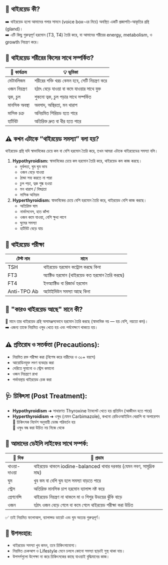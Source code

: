## 🦋 থাইরয়েড কী?
➡️ থাইরয়েড হলো আমাদের গলার সামনে (voice box-এর নিচে) অবস্থিত একটি প্রজাপতি-আকৃতির গ্রন্থি (gland)।<br>
➡️ এটি কিছু গুরুত্বপূর্ণ হরমোন (T3, T4) তৈরি করে, যা আমাদের শরীরের energy, metabolism, ও growth নিয়ন্ত্রণ করে।

## 🔗 থাইরয়েড শরীরের কিসের সাথে সম্পর্কিত?
| 🧠 কার্যক্রম  | 💡 ভূমিকা                                     |
| ------------- | --------------------------------------------- |
| মেটাবলিজম     | শরীরের শক্তি খরচ কেমন হবে, সেটি নিয়ন্ত্রণ করে |
| ওজন নিয়ন্ত্রণ    | হঠাৎ বেড়ে যাওয়া বা কমে যাওয়ার সাথে যুক্ত      |
| ত্বক, চুল     | শুকনো ত্বক, চুল পড়ার সাথে সম্পর্কিত           |
| মানসিক অবস্থা | অবসাদ, অস্থিরতা, মন খারাপ                     |
| মাসিক চক্র    | অনিয়মিত পিরিয়ড হতে পারে                       |
| হার্টবিট      | অতিরিক্ত দ্রুত বা ধীর হতে পারে                |

## ⚠️ কখন এটাকে “থাইরয়েড সমস্যা” বলা হয়?
থাইরয়েড গ্রন্থি যদি স্বাভাবিকের চেয়ে কম বা বেশি হরমোন তৈরি করে, তখন আমরা এটাকে থাইরয়েডের সমস্যা বলি।

1. **Hypothyroidism:** স্বাভাবিকের চেয়ে কম হরমোন তৈরি করে, থাইরয়েড কম কাজ করছে।
    - দুর্বলতা, ঘুম ঘুম ভাব
    - ওজন বেড়ে যাওয়া
    - ঠান্ডা সহ্য করতে না পারা
    - চুল পড়া, ত্বক শুষ্ক হওয়া
    - মন খারাপ / বিষণ্নতা
    - মাসিক অনিয়ম
2. **Hyperthyroidism:** স্বাভাবিকের চেয়ে বেশি হরমোন তৈরি করে, থাইরয়েড বেশি কাজ করছে।
    - অতিরিক্ত ঘাম
    - নার্ভাসনেস, হাত কাঁপা
    - ওজন কমে যাওয়া, বেশি ক্ষুধা লাগে
    - ঘুমের সমস্যা
    - হার্টবিট বেড়ে যায়

## 🧪 থাইরয়েড পরীক্ষা
| টেস্ট নাম   | মানে                             |
| ----------- | -------------------------------- |
| TSH         | থাইরয়েড হরমোন কন্ট্রোল করছে কিনা |
| FT3         | অ্যাক্টিভ হরমোন (থাইরয়েড কত হরমোন তৈরি করছে)       |
| FT4         | ইনঅ্যাক্টিভ বা রিজার্ভ হরমোন         |
| Anti-TPO Ab | অটোইমিউন সমস্যা আছে কিনা         |

## 🔄 "কারও থাইরয়েড আছে" মানে কী?
📌 মানে তার থাইরয়েড গ্রন্থি অসামঞ্জস্যভাবে হরমোন তৈরি করছে (স্বাভাবিক নয় — হয় বেশি, নয়তো কম)।<br>
➡️ এজন্য তাকে নিয়মিত ওষুধ খেতে হয় এবং পর্যবেক্ষণে থাকতে হয়।

## ⚠️ প্রতিরোধ ও সতর্কতা (Precautions):
- নিয়মিত রক্ত পরীক্ষা করা (বিশেষ করে নারীদের ও ৩০+ বয়সে)
- আয়োডিনযুক্ত লবণ ব্যবহার করা
- দেরিতে ঘুমানো ও স্ট্রেস কমানো
- ওজন নিয়ন্ত্রণে রাখা
- গর্ভাবস্থায় থাইরয়েড চেক করা

## 🩺 চিকিৎসা (Post Treatment):
- **Hypothyroidism** ➜ সাধারণত Thyroxine ট্যাবলেট খেতে হয় প্রতিদিন (আজীবন হতে পারে)
- **Hyperthyroidism** ➜ ওষুধ (যেমন Carbimazole), কখনো রেডিওআইডিন থেরাপি বা অপারেশন<br>
    📌 চিকিৎসক নির্দেশ অনুযায়ী ডোজ পরিবর্তন হয়<br>
    📌 ওষুধ বন্ধ করা উচিত নয় নিজে থেকে

## 🧬 আমাদের ডেইলি লাইফের সাথে সম্পর্ক:
| 📅 দিক      | 🎯 প্রভাব                                                            |
| ----------- | -------------------------------------------------------------------- |
| খাওয়া-দাওয়া | থাইরয়েড থাকলে iodine-balanced খাবার দরকার (যেমন লবণ, সামুদ্রিক মাছ) |
| ঘুম         | খুব কম বা বেশি ঘুম হলে সমস্যা বাড়তে পারে                             |
| স্ট্রেস     | অতিরিক্ত মানসিক চাপ হরমোন ব্যালান্স নষ্ট করে                         |
| প্রেগনেন্সি | থাইরয়েড নিয়ন্ত্রণ না থাকলে মা ও শিশুর উভয়ের ঝুঁকি বাড়ে              |
| ওজন         | হঠাৎ ওজন বেড়ে গেলে বা কমে গেলে থাইরয়েড পরীক্ষা করা উচিত             |

✅ তাই নিয়মিত ফলোআপ, ব্যালান্সড ডায়েট এবং ঘুম অত্যন্ত গুরুত্বপূর্ণ।

## 📌 উপসংহার:
- থাইরয়েড সমস্যা খুব কমন, তবে চিকিৎসাযোগ্য।
- নিয়মিত চেকআপ ও Lifestyle মেনে চললে কোনো সমস্যা ছাড়াই সুস্থ থাকা যায়।
- উপসর্গগুলো উপেক্ষা না করে চিকিৎসকের কাছে যাওয়াই বুদ্ধিমানের কাজ।